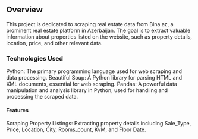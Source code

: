 ## Overview
This project is dedicated to scraping real estate data from Bina.az, a prominent real estate platform in Azerbaijan. The goal is to extract valuable information about properties listed on the website, such as property details, location, price, and other relevant data.
### Technologies Used
Python: The primary programming language used for web scraping and data processing.
Beautiful Soup: A Python library for parsing HTML and XML documents, essential for web scraping.
Pandas: A powerful data manipulation and analysis library in Python, used for handling and processing the scraped data.
#### Features
Scraping Property Listings: Extracting property details including Sale_Type,	Price,	Location,	City,	Rooms_count,	KvM, and	Floor	Date.
